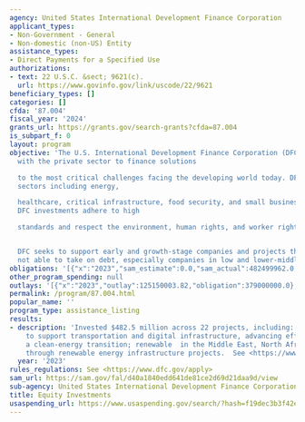 ```yaml
---
agency: United States International Development Finance Corporation
applicant_types:
- Non-Government - General
- Non-domestic (non-US) Entity
assistance_types:
- Direct Payments for a Specified Use
authorizations:
- text: 22 U.S.C. &sect; 9621(c).
  url: https://www.govinfo.gov/link/uscode/22/9621
beneficiary_types: []
categories: []
cfda: '87.004'
fiscal_year: '2024'
grants_url: https://grants.gov/search-grants?cfda=87.004
is_subpart_f: 0
layout: program
objective: 'The U.S. International Development Finance Corporation (DFC) partners
  with the private sector to finance solutions

  to the most critical challenges facing the developing world today. DFC invests across
  sectors including energy,

  healthcare, critical infrastructure, food security, and small business support.
  DFC investments adhere to high

  standards and respect the environment, human rights, and worker rights.


  DFC seeks to support early and growth-stage companies and projects that are otherwise
  not able to take on debt, especially companies in low and lower-middle income countries.'
obligations: '[{"x":"2023","sam_estimate":0.0,"sam_actual":482499962.0,"usa_spending_actual":379000000.0},{"x":"2024","sam_estimate":0.0,"sam_actual":720000000.0,"usa_spending_actual":585140000.0},{"x":"2025","sam_estimate":0.0,"sam_actual":0.0,"usa_spending_actual":0.0}]'
other_program_spending: null
outlays: '[{"x":"2023","outlay":125150003.82,"obligation":379000000.0},{"x":"2024","outlay":6048448.61,"obligation":585140000.0},{"x":"2025","outlay":0.0,"obligation":0.0}]'
permalink: /program/87.004.html
popular_name: ''
program_type: assistance_listing
results:
- description: 'Invested $482.5 million across 22 projects, including: An equity investment
    to support transportation and digital infrastructure, advancing efforts towards
    a clean-energy transition; renewable  in the Middle East, North Africa, and Eurasia
    through renewable energy infrastructure projects.  See <https://www.dfc.gov/media/press-releases/dfc-makes-more-91-billion-financial-commitments-fiscal-year-2023>'
  year: '2023'
rules_regulations: See <https://www.dfc.gov/apply>
sam_url: https://sam.gov/fal/d40a1840edd641de81ce2d69d21daa9d/view
sub-agency: United States International Development Finance Corporation
title: Equity Investments
usaspending_url: https://www.usaspending.gov/search/?hash=f19dec3b3f42e04d03c91c000c0ddc52
---
```


